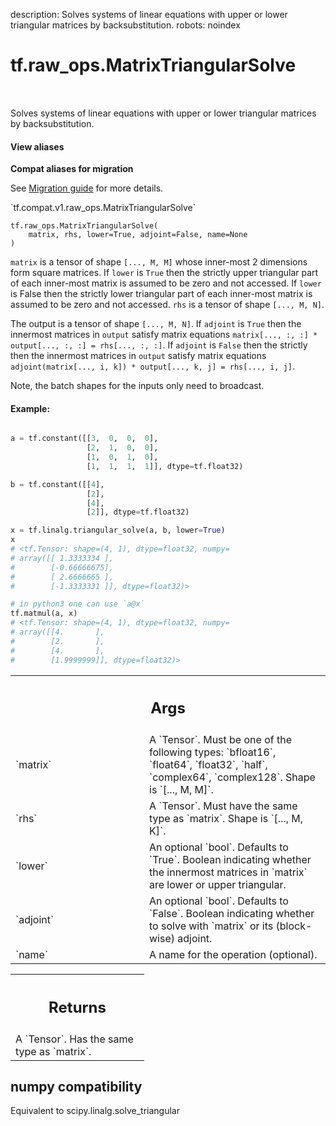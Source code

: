 description: Solves systems of linear equations with upper or lower triangular matrices by backsubstitution.
robots: noindex

# tf.raw_ops.MatrixTriangularSolve

<!-- Insert buttons and diff -->

<table class="tfo-notebook-buttons tfo-api nocontent" align="left">

</table>



Solves systems of linear equations with upper or lower triangular matrices by backsubstitution.

<section class="expandable">
  <h4 class="showalways">View aliases</h4>
  <p>
<b>Compat aliases for migration</b>
<p>See
<a href="https://www.tensorflow.org/guide/migrate">Migration guide</a> for
more details.</p>
<p>`tf.compat.v1.raw_ops.MatrixTriangularSolve`</p>
</p>
</section>

<pre class="devsite-click-to-copy prettyprint lang-py tfo-signature-link">
<code>tf.raw_ops.MatrixTriangularSolve(
    matrix, rhs, lower=True, adjoint=False, name=None
)
</code></pre>



<!-- Placeholder for "Used in" -->


`matrix` is a tensor of shape `[..., M, M]` whose inner-most 2 dimensions form
square matrices. If `lower` is `True` then the strictly upper triangular part
of each inner-most matrix is assumed to be zero and not accessed.
If `lower` is False then the strictly lower triangular part of each inner-most
matrix is assumed to be zero and not accessed.
`rhs` is a tensor of shape `[..., M, N]`.

The output is a tensor of shape `[..., M, N]`. If `adjoint` is
`True` then the innermost matrices in `output` satisfy matrix equations
`matrix[..., :, :] * output[..., :, :] = rhs[..., :, :]`.
If `adjoint` is `False` then the strictly then the  innermost matrices in
`output` satisfy matrix equations
`adjoint(matrix[..., i, k]) * output[..., k, j] = rhs[..., i, j]`.

Note, the batch shapes for the inputs only need to broadcast.

#### Example:


```python

a = tf.constant([[3,  0,  0,  0],
                 [2,  1,  0,  0],
                 [1,  0,  1,  0],
                 [1,  1,  1,  1]], dtype=tf.float32)

b = tf.constant([[4],
                 [2],
                 [4],
                 [2]], dtype=tf.float32)

x = tf.linalg.triangular_solve(a, b, lower=True)
x
# <tf.Tensor: shape=(4, 1), dtype=float32, numpy=
# array([[ 1.3333334 ],
#        [-0.66666675],
#        [ 2.6666665 ],
#        [-1.3333331 ]], dtype=float32)>

# in python3 one can use `a@x`
tf.matmul(a, x)
# <tf.Tensor: shape=(4, 1), dtype=float32, numpy=
# array([[4.       ],
#        [2.       ],
#        [4.       ],
#        [1.9999999]], dtype=float32)>
```

<!-- Tabular view -->
 <table class="responsive fixed orange">
<colgroup><col width="214px"><col></colgroup>
<tr><th colspan="2"><h2 class="add-link">Args</h2></th></tr>

<tr>
<td>
`matrix`
</td>
<td>
A `Tensor`. Must be one of the following types: `bfloat16`, `float64`, `float32`, `half`, `complex64`, `complex128`.
Shape is `[..., M, M]`.
</td>
</tr><tr>
<td>
`rhs`
</td>
<td>
A `Tensor`. Must have the same type as `matrix`.
Shape is `[..., M, K]`.
</td>
</tr><tr>
<td>
`lower`
</td>
<td>
An optional `bool`. Defaults to `True`.
Boolean indicating whether the innermost matrices in `matrix` are
lower or upper triangular.
</td>
</tr><tr>
<td>
`adjoint`
</td>
<td>
An optional `bool`. Defaults to `False`.
Boolean indicating whether to solve with `matrix` or its (block-wise)
         adjoint.
</td>
</tr><tr>
<td>
`name`
</td>
<td>
A name for the operation (optional).
</td>
</tr>
</table>



<!-- Tabular view -->
 <table class="responsive fixed orange">
<colgroup><col width="214px"><col></colgroup>
<tr><th colspan="2"><h2 class="add-link">Returns</h2></th></tr>
<tr class="alt">
<td colspan="2">
A `Tensor`. Has the same type as `matrix`.
</td>
</tr>

</table>



 <section><devsite-expandable expanded>
 <h2 class="showalways">numpy compatibility</h2>

Equivalent to scipy.linalg.solve_triangular


 </devsite-expandable></section>

